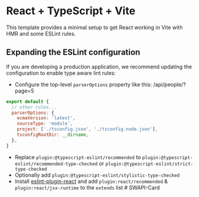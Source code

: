 # React + TypeScript + Vite

This template provides a minimal setup to get React working in Vite with HMR and some ESLint rules.

## Expanding the ESLint configuration

If you are developing a production application, we recommend updating the configuration to enable type aware lint rules:

- Configure the top-level `parserOptions` property like this:
/api/people/?page=5
```js
export default {
  // other rules...
  parserOptions: {
    ecmaVersion: 'latest',
    sourceType: 'module',
    project: ['./tsconfig.json', './tsconfig.node.json'],
    tsconfigRootDir: __dirname,
  },
}
```

- Replace `plugin:@typescript-eslint/recommended` to `plugin:@typescript-eslint/recommended-type-checked` or `plugin:@typescript-eslint/strict-type-checked`
- Optionally add `plugin:@typescript-eslint/stylistic-type-checked`
- Install [eslint-plugin-react](https://github.com/jsx-eslint/eslint-plugin-react) and add `plugin:react/recommended` & `plugin:react/jsx-runtime` to the `extends` list
#   S W A P I - C a r d 
 
 